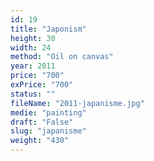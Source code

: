 ```yaml
---
id: 19
title: "Japonism"
height: 30
width: 24
method: "Oil on canvas"
year: 2011
price: "700"
exPrice: "700"
status: ""
fileName: "2011-japanisme.jpg"
medie: "painting"
draft: "False"
slug: "japanisme"
weight: "430"
---
```

